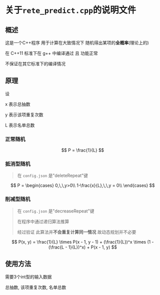 # 关于`rete_predict.cpp`的说明文件
## 概述
这是一个C++程序 用于计算在大致情况下 随机得出某项的**全概率**(理论上的)

在 C++11 标准下在 g++ 中编译通过 且 功能正常

不保证在其它标准下的编译情况

## 原理
设

x 表示总抽数

y 表示该项重复次数

L 表示名单总数
### 正常随机

$$
P = \frac{1}{L}
$$

### 抵消型随机
> 在 `config.json` 是"deleteRepeat"键

$$
P =  \begin{cases}
 0,\,\,y>0\\
 1-\frac{x}{L},\,\,y = 0\\
 \end{cases}
$$

### 削减型随机
> 在 `config.json` 是"decreaseRepeat"键
> 
> 在程序中通过递归算法推算
> 
> 经过验证 此算法并**不会重复计算同一情况** 故动态规划并不必要

$$
P(x, y) = \frac{1}{L} \times P(x - 1, y - 1) + (\frac{1}{L})^x \times (1 - (\frac{L - 1}{L})^x) + P(x - 1, y)
$$

## 使用方法
需要3个int型的输入数据

总抽数, 该项重复次数, 名单总数